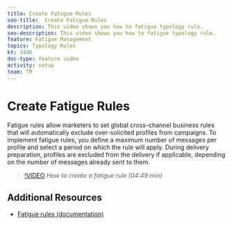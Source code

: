 ```yaml
---
title: Create Fatigue Rules
seo-title:  Create Fatigue Rules
description: This video shows you how to fatigue typology rule.
seo-description: This video shows you how to fatigue typology rule.
feature: Fatigue Management
topics: Typology Rules
kt: 3446
doc-type: feature video
activity: setup
team: TM
---
```


# Create Fatigue Rules

Fatigue rules allow marketers to set global cross-channel business rules that will automatically exclude over-solicited profiles from campaigns.
To implement fatigue rules, you define a maximum number of messages per profile and select a period on which the rule will apply. During delivery preparation, profiles are excluded from the delivery if applicable, depending on the number of messages already sent to them.

>[!VIDEO](https://video.tv.adobe.com/v/28450?quality=12)
*How to create a fatigue rule (04:49 min)*

## Additional Resources

* [Fatigue rules (documentation)](https://docs.adobe.com/content/help/en/campaign-standard/using/administrating/working-with-typology-rules/fatigue-rules.html)
